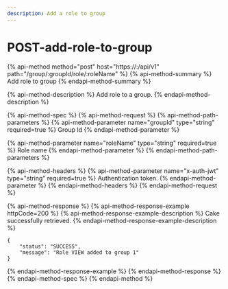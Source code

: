 ```yaml
---
description: Add a role to group
---
```


# POST-add-role-to-group

{% api-method method="post" host="https://<host>:<port>/api/v1" path="/group/:groupId/role/:roleName" %}
{% api-method-summary %}
Add role to group
{% endapi-method-summary %}

{% api-method-description %}
Add role to a group.
{% endapi-method-description %}

{% api-method-spec %}
{% api-method-request %}
{% api-method-path-parameters %}
{% api-method-parameter name="groupId" type="string" required=true %}
Group Id
{% endapi-method-parameter %}

{% api-method-parameter name="roleName" type="string" required=true %}
Role name
{% endapi-method-parameter %}
{% endapi-method-path-parameters %}

{% api-method-headers %}
{% api-method-parameter name="x-auth-jwt" type="string" required=true %}
Authentication token.
{% endapi-method-parameter %}
{% endapi-method-headers %}
{% endapi-method-request %}

{% api-method-response %}
{% api-method-response-example httpCode=200 %}
{% api-method-response-example-description %}
Cake successfully retrieved.
{% endapi-method-response-example-description %}

```
{
    "status": "SUCCESS",
    "message": "Role VIEW added to group 1"
}
```
{% endapi-method-response-example %}
{% endapi-method-response %}
{% endapi-method-spec %}
{% endapi-method %}



